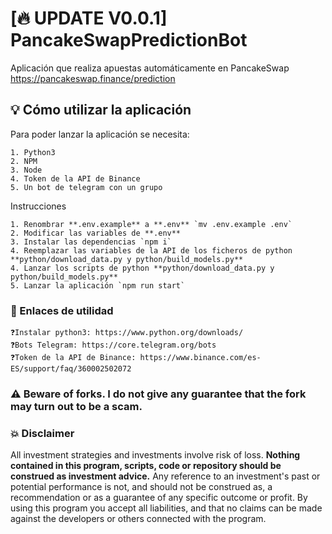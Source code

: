 # [🔥 UPDATE V0.0.1] PancakeSwapPredictionBot

Aplicación que realiza apuestas automáticamente en PancakeSwap https://pancakeswap.finance/prediction

## 💡 Cómo utilizar la aplicación

Para poder lanzar la aplicación se necesita:

```
1. Python3
2. NPM
3. Node
4. Token de la API de Binance
5. Un bot de telegram con un grupo
```

Instrucciones

```
1. Renombrar **.env.example** a **.env** `mv .env.example .env`
2. Modificar las variables de **.env**
3. Instalar las dependencias `npm i`
4. Reemplazar las variables de la API de los ficheros de python **python/download_data.py y python/build_models.py**
4. Lanzar los scripts de python **python/download_data.py y python/build_models.py**
5. Lanzar la aplicación `npm run start`
```

### 🔗 Enlaces de utilidad

```
❓Instalar python3: https://www.python.org/downloads/
❓Bots Telegram: https://core.telegram.org/bots
❓Token de la API de Binance: https://www.binance.com/es-ES/support/faq/360002502072
```

### ⚠️ Beware of forks. I do not give any guarantee that the fork may turn out to be a scam.

### 💥 Disclaimer

All investment strategies and investments involve risk of loss.
**Nothing contained in this program, scripts, code or repository should be construed as investment advice.**
Any reference to an investment's past or potential performance is not, and should not be construed as, a recommendation
or as a guarantee of any specific outcome or profit. By using this program you accept all liabilities, and that no
claims can be made against the developers or others connected with the program.

